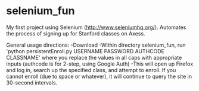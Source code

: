 # selenium_fun
My first project using Selenium (http://www.seleniumhq.org/). Automates the process of signing up for 
Stanford classes on Axess.

General usage directions:
-Download
-Within directory selenium_fun, run 'python persistentEnroll.py USERNAME PASSWORD AUTHCODE CLASSNAME'
where you replace the values in all caps with appropriate inputs (authcode is for 2-step, using Google Auth)
-This will open up Firefox and log in, search up the specified class, and attempt to enroll. If you cannot
enroll (due to space or whatever), it will continue to query the site in 30-second intervals.
